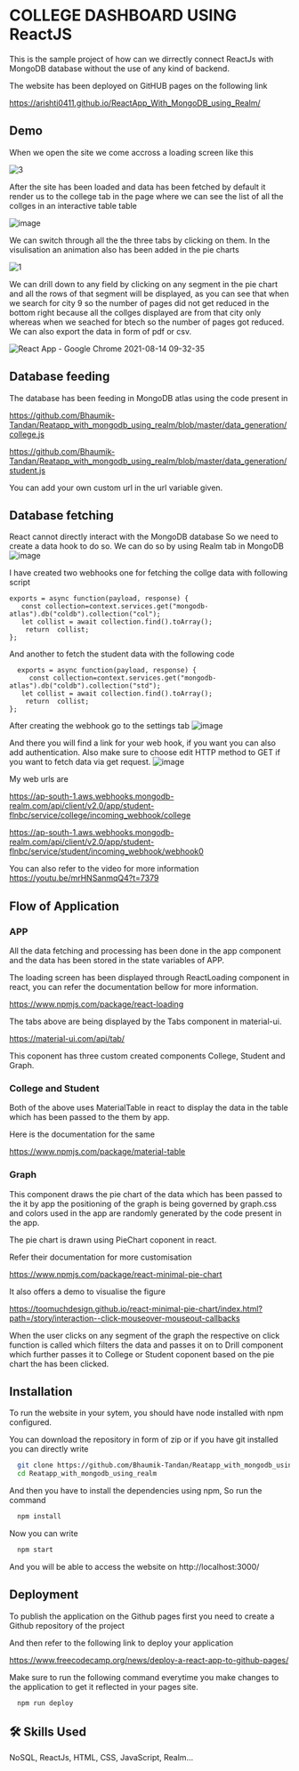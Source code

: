 # COLLEGE DASHBOARD USING ReactJS

This is the sample project of how can we dirrectly connect
ReactJs with MongoDB database without the use of any kind of 
backend.

The website has been deployed on GitHUB pages on the following link 

https://arishti0411.github.io/ReactApp_With_MongoDB_using_Realm/

## Demo

When we open the site we come accross a loading screen like this

![3](https://user-images.githubusercontent.com/62440699/129433207-abc5552c-ae54-49d2-bb94-1b7c1b3e2e42.gif)

After the site has been loaded and data has been fetched by default it render us to the college tab in the page
where we can see the list of all the collges in an interactive table table

![image](https://user-images.githubusercontent.com/62440699/129433226-79d87ead-ae7b-4ce1-8491-0cee1aba3079.png)

We can switch through all the the three tabs by clicking on them.
In the visulisation an animation also has been added in the pie charts

![1](https://user-images.githubusercontent.com/62440699/129433352-e27269a4-75e6-4c87-bd43-892894a27825.gif)


We can drill down to any field by clicking on any segment in the pie chart
and all the rows of that segment will be displayed, as you can see that when we search for
city 9 so the number of pages did not get reduced in the bottom right because all the collges
displayed are from that city only whereas when we seached for btech so the number of pages got reduced.
We can also export the data in form of pdf or csv.

![React App - Google Chrome 2021-08-14 09-32-35](https://user-images.githubusercontent.com/62440699/129433550-d57202e1-c38d-4bfe-9ae4-d6f115d61a11.gif)


## Database feeding

The database has been feeding in MongoDB atlas using the code present in

https://github.com/Bhaumik-Tandan/Reatapp_with_mongodb_using_realm/blob/master/data_generation/college.js

https://github.com/Bhaumik-Tandan/Reatapp_with_mongodb_using_realm/blob/master/data_generation/student.js

You can add your own custom url in the url variable given.

## Database fetching

React cannot directly interact with the MongoDB database
So we need to create a data hook to do so.
We can do so by using Realm tab in MongoDB
![image](https://user-images.githubusercontent.com/62440699/129433838-27da8480-b6c0-4e15-be16-fb8f4b08df44.png)

I have created two webhooks one for fetching the collge data
with following script



```
exports = async function(payload, response) {
   const collection=context.services.get("mongodb-atlas").db("coldb").collection("col");
   let collist = await collection.find().toArray();
    return  collist;
};
```

And another to fetch the student data with the following code
```
  exports = async function(payload, response) {
     const collection=context.services.get("mongodb-atlas").db("coldb").collection("std");
   let collist = await collection.find().toArray();
    return  collist;
};
```
After creating the webhook go to the settings tab
![image](https://user-images.githubusercontent.com/62440699/129433944-fc8b788a-7abe-4de9-b5ec-e92aca07ea93.png)

And there you will find a link for your web hook, if you want you can also add 
authentication. Also make sure to choose edit HTTP method to GET if you want to fetch data
via get request.
![image](https://user-images.githubusercontent.com/62440699/129433963-dd64669b-d39d-4799-be06-f842020414d2.png)

My web urls are

https://ap-south-1.aws.webhooks.mongodb-realm.com/api/client/v2.0/app/student-flnbc/service/college/incoming_webhook/college

https://ap-south-1.aws.webhooks.mongodb-realm.com/api/client/v2.0/app/student-flnbc/service/student/incoming_webhook/webhook0

You can also refer to the video for more information
https://youtu.be/mrHNSanmqQ4?t=7379



## Flow of Application

### APP
All the data fetching and processing has been done
in the app component and the data has been stored in the
state variables of APP.

The loading screen has been displayed through ReactLoading
component in react, you can refer the documentation bellow
for more information.

https://www.npmjs.com/package/react-loading

The tabs above are being displayed by the Tabs component in material-ui.

https://material-ui.com/api/tab/

This coponent has three custom created components
College, Student and Graph.

### College and Student

Both of the above uses MaterialTable in react to display the 
data in the table which has been passed to the them by app.

Here is the documentation for the same

https://www.npmjs.com/package/material-table


### Graph

This component draws the pie chart of the data which
has been passed to the it by app the positioning of the 
graph is being governed by graph.css and colors used
in the app are randomly generated by the code present in the 
app. 

The pie chart is drawn using PieChart coponent in react.

Refer their documentation for more customisation

https://www.npmjs.com/package/react-minimal-pie-chart

It also offers a demo to visualise the figure

https://toomuchdesign.github.io/react-minimal-pie-chart/index.html?path=/story/interaction--click-mouseover-mouseout-callbacks

When the user clicks on any segment of the graph the respective
on click function is called which filters the data and passes it
on to Drill component which further passes it to College or Student
coponent based on the pie chart the has been clicked.


## Installation

To run the website in your sytem, you should have 
node installed with npm configured.

You can download the repository in form of zip
or if you have git installed you can directly write
```bash
  git clone https://github.com/Bhaumik-Tandan/Reatapp_with_mongodb_using_realm
  cd Reatapp_with_mongodb_using_realm
```
And then you have to install the dependencies using npm,
So run the command

```bash
  npm install
```

Now you can write
```bash
  npm start
```

And you will be able to access the website on http://localhost:3000/
    
    
## Deployment

To publish the application on the Github pages
first you need to create a Github repository of 
the project

And then refer to the following link to deploy your application

https://www.freecodecamp.org/news/deploy-a-react-app-to-github-pages/

Make sure to run the following command everytime you make changes to 
the application to get it reflected in your pages site.

```bash
  npm run deploy
```


## 🛠 Skills Used
NoSQL, ReactJs, HTML, CSS, JavaScript, Realm...
